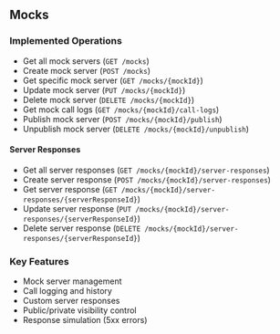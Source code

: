 ## Mocks

### Implemented Operations
- Get all mock servers (`GET /mocks`)
- Create mock server (`POST /mocks`)
- Get specific mock server (`GET /mocks/{mockId}`)
- Update mock server (`PUT /mocks/{mockId}`)
- Delete mock server (`DELETE /mocks/{mockId}`)
- Get mock call logs (`GET /mocks/{mockId}/call-logs`)
- Publish mock server (`POST /mocks/{mockId}/publish`)
- Unpublish mock server (`DELETE /mocks/{mockId}/unpublish`)

#### Server Responses
- Get all server responses (`GET /mocks/{mockId}/server-responses`)
- Create server response (`POST /mocks/{mockId}/server-responses`)
- Get server response (`GET /mocks/{mockId}/server-responses/{serverResponseId}`)
- Update server response (`PUT /mocks/{mockId}/server-responses/{serverResponseId}`)
- Delete server response (`DELETE /mocks/{mockId}/server-responses/{serverResponseId}`)

### Key Features
- Mock server management
- Call logging and history
- Custom server responses
- Public/private visibility control
- Response simulation (5xx errors)
